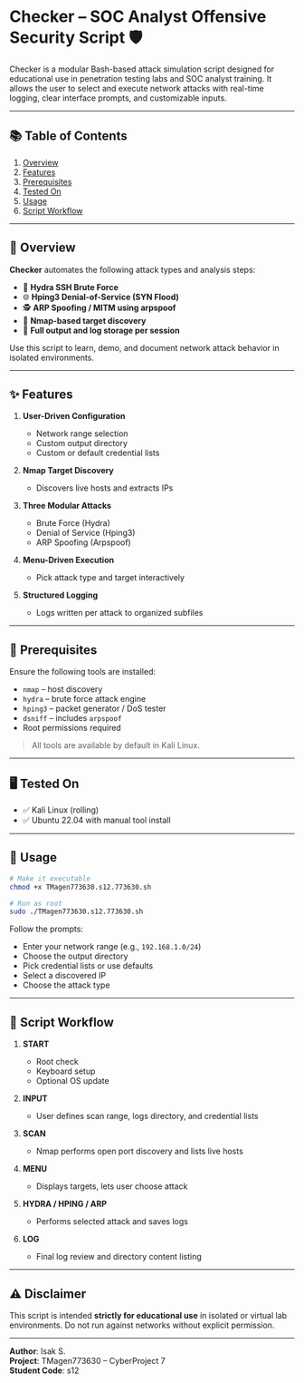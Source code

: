 # Checker – SOC Analyst Offensive Security Script 🛡️

Checker is a modular Bash-based attack simulation script designed for educational use in penetration testing labs and SOC analyst training. It allows the user to select and execute network attacks with real-time logging, clear interface prompts, and customizable inputs.

---

## 📚 Table of Contents
1. [Overview](#overview)
2. [Features](#features)
3. [Prerequisites](#prerequisites)
4. [Tested On](#tested-on)
5. [Usage](#usage)
6. [Script Workflow](#script-workflow)

---

## 🧭 Overview

**Checker** automates the following attack types and analysis steps:

- 🔐 **Hydra SSH Brute Force**  
- 🌐 **Hping3 Denial-of-Service (SYN Flood)**  
- 🕵️ **ARP Spoofing / MITM using arpspoof**  
- 🧪 **Nmap-based target discovery**  
- 📁 **Full output and log storage per session**

Use this script to learn, demo, and document network attack behavior in isolated environments.

---

## ✨ Features

1. **User-Driven Configuration**
   - Network range selection
   - Custom output directory
   - Custom or default credential lists

2. **Nmap Target Discovery**
   - Discovers live hosts and extracts IPs

3. **Three Modular Attacks**
   - Brute Force (Hydra)
   - Denial of Service (Hping3)
   - ARP Spoofing (Arpspoof)

4. **Menu-Driven Execution**
   - Pick attack type and target interactively

5. **Structured Logging**
   - Logs written per attack to organized subfiles

---

## 🔧 Prerequisites

Ensure the following tools are installed:

- `nmap` – host discovery
- `hydra` – brute force attack engine
- `hping3` – packet generator / DoS tester
- `dsniff` – includes `arpspoof`
- Root permissions required

> All tools are available by default in Kali Linux.

---

## 🖥️ Tested On

- ✅ Kali Linux (rolling)
- ✅ Ubuntu 22.04 with manual tool install

---

## 🚀 Usage

```bash
# Make it executable
chmod +x TMagen773630.s12.773630.sh

# Run as root
sudo ./TMagen773630.s12.773630.sh
```

Follow the prompts:
- Enter your network range (e.g., `192.168.1.0/24`)
- Choose the output directory
- Pick credential lists or use defaults
- Select a discovered IP
- Choose the attack type

---

## 🔄 Script Workflow

1. **START**
   - Root check
   - Keyboard setup
   - Optional OS update

2. **INPUT**
   - User defines scan range, logs directory, and credential lists

3. **SCAN**
   - Nmap performs open port discovery and lists live hosts

4. **MENU**
   - Displays targets, lets user choose attack

5. **HYDRA / HPING / ARP**
   - Performs selected attack and saves logs

6. **LOG**
   - Final log review and directory content listing

---

## ⚠️ Disclaimer

This script is intended **strictly for educational use** in isolated or virtual lab environments. Do not run against networks without explicit permission.

---

**Author**: Isak S.  
**Project**: TMagen773630 – CyberProject 7  
**Student Code**: s12